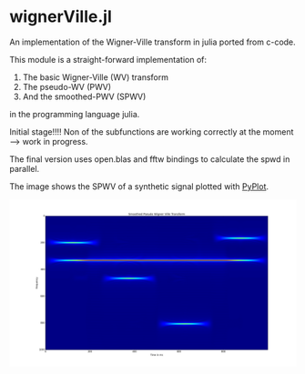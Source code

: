 wignerVille.jl
==============


An implementation of the Wigner-Ville transform in julia
ported from c-code. 

This module is a straight-forward implementation of:

1. The basic Wigner-Ville (WV) transform <br>
2. The pseudo-WV (PWV) <br>
3. And the smoothed-PWV (SPWV)

in the programming language julia.

Initial stage!!!! Non of the subfunctions are working correctly 
at the moment --> work in progress. 

The final version uses open.blas and fftw bindings to calculate 
the spwd in parallel.

The image shows the SPWV of a synthetic signal plotted with 
[PyPlot](http://github.com/stevengj/PyPlot.jl). 

![Alt text](./files/testSignalSPWV.png)
